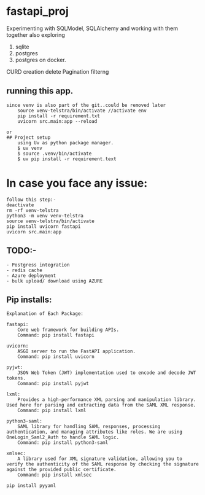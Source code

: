 # fastapi_proj

Experimenting with SQLModel, SQLAlchemy and working with them together
also exploring

1. sqlite
2. postgres
3. postgres on docker.

CURD
creation
delete
Pagination
filterng

## running this app.
    since venv is also part of the git..could be removed later
        source venv-telstra/bin/activate //activate env
        pip install -r requirement.txt
        uvicorn src.main:app --reload

    or
    ## Project setup
        using Uv as python package manager.
        $ uv venv
        $ source .venv/bin/activate
        $ uv pip install -r requirement.text 

# In case you face any issue:

    follow this step:-
    deactivate
    rm -rf venv-telstra
    python3 -m venv venv-telstra
    source venv-telstra/bin/activate
    pip install uvicorn fastapi
    uvicorn src.main:app

## TODO:-

    - Postgress integration
    - redis cache
    - Azure deployment
    - bulk upload/ download using AZURE

## Pip installs:

    Explanation of Each Package:

    fastapi:
        Core web framework for building APIs.
        Command: pip install fastapi

    uvicorn:
        ASGI server to run the FastAPI application.
        Command: pip install uvicorn

    pyjwt:
        JSON Web Token (JWT) implementation used to encode and decode JWT tokens.
        Command: pip install pyjwt

    lxml:
        Provides a high-performance XML parsing and manipulation library. Used here for parsing and extracting data from the SAML XML response.
        Command: pip install lxml

    python3-saml:
        SAML library for handling SAML responses, processing authentication, and managing attributes like roles. We are using OneLogin_Saml2_Auth to handle SAML logic.
        Command: pip install python3-saml

    xmlsec:
        A library used for XML signature validation, allowing you to verify the authenticity of the SAML response by checking the signature against the provided public certificate.
        Command: pip install xmlsec

    pip install pyyaml
